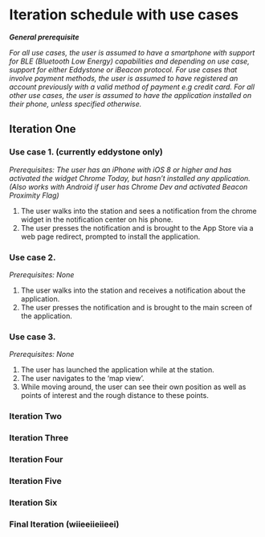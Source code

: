 # Iteration schedule with use cases
_**General prerequisite**_

_For all use cases, the user is assumed to have a smartphone with support for BLE (Bluetooth Low Energy) capabilities and depending on use case, support for either Eddystone or iBeacon protocol._
_For use cases that involve payment methods, the user is assumed to have registered an account previously with a valid method of payment e.g credit card. For all other use cases, the user is assumed to have the application installed on their phone, unless specified otherwise._

## Iteration One

### Use case 1. (currently eddystone only)

_Prerequisites: The user has an iPhone with iOS 8 or higher and has activated the widget Chrome Today, but hasn’t installed any application. (Also works with Android if user has Chrome Dev and activated Beacon Proximity Flag)_

1. The user walks into the station and sees a notification from the chrome widget in the notification center on his phone.
2. The user presses the notification and is brought to the App Store via a web page redirect, prompted to install the application.

### Use case 2.

_Prerequisites: None_

1. The user walks into the station and receives a notification about the application.
2. The user presses the notification and is brought to the main screen of the application.

### Use case 3.

_Prerequisites: None_

1. The user has launched the application while at the station.
2. The user navigates to the ‘map view’.
3. While moving around, the user can see their own position as well as points of interest and the rough distance to these points.


### Iteration Two

### Iteration Three

### Iteration Four

### Iteration Five

### Iteration Six

### Final Iteration (wiieeiieiieei)
